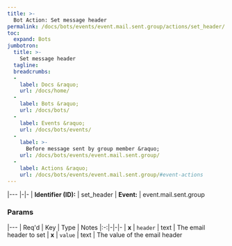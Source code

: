 ```yaml
---
title: >-
  Bot Action: Set message header
permalink: /docs/bots/events/event.mail.sent.group/actions/set_header/
toc:
  expand: Bots
jumbotron:
  title: >-
    Set message header
  tagline: 
  breadcrumbs:
  -
    label: Docs &raquo;
    url: /docs/home/
  -
    label: Bots &raquo;
    url: /docs/bots/
  -
    label: Events &raquo;
    url: /docs/bots/events/
  -
    label: >-
      Before message sent by group member &raquo;
    url: /docs/bots/events/event.mail.sent.group/
  -
    label: Actions &raquo;
    url: /docs/bots/events/event.mail.sent.group/#event-actions
---
```


|---
|-|-
| **Identifier (ID):** | set_header
| **Event:** | event.mail.sent.group

### Params

|---
| Req'd | Key | Type | Notes
|:-:|-|-|-
| **x** | `header` | text | The email header to set
| **x** | `value` | text | The value of the email header
